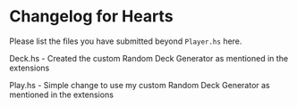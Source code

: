 # Changelog for Hearts

Please list the files you have submitted beyond `Player.hs` here.


Deck.hs
    - Created the custom Random Deck Generator as mentioned in the extensions

Play.hs
    - Simple change to use my custom Random Deck Generator as mentioned in the extensions
